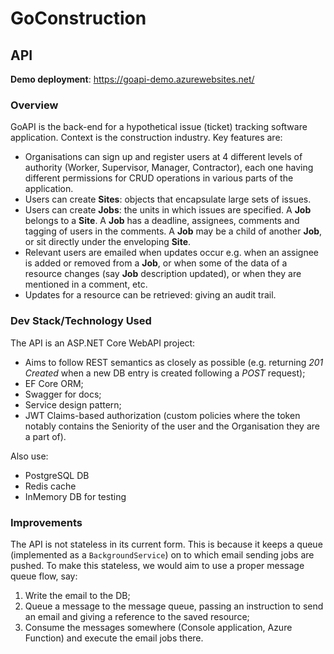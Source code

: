 # GoConstruction
## API
**Demo deployment**: https://goapi-demo.azurewebsites.net/
### Overview

GoAPI is the back-end for a hypothetical issue (ticket) tracking software application. Context is the construction industry. Key features are:

- Organisations can sign up and register users at 4 different levels of authority (Worker, Supervisor, Manager, Contractor), each one having different permissions for CRUD operations in various parts of the application.
- Users can create **Sites**: objects that encapsulate large sets of issues.
- Users can create **Jobs**: the units in which issues are specified. A **Job** belongs to a **Site**. A **Job** has a deadline, assignees, comments and tagging of users in the comments. A **Job** may be a child of another **Job**, or sit directly under the enveloping **Site**.
- Relevant users are emailed when updates occur e.g. when an assignee is added or removed from a **Job**, or when some of the data of a resource changes (say **Job** description updated), or when they are mentioned in a comment, etc.
- Updates for a resource can be retrieved: giving an audit trail.

### Dev Stack/Technology Used
The API is an ASP.NET Core WebAPI project:
- Aims to follow REST semantics as closely as possible (e.g. returning _201 Created_ when a new DB entry is created following a _POST_ request);
- EF Core ORM;
- Swagger for docs;
- Service design pattern;
- JWT Claims-based authorization (custom policies where the token notably contains the Seniority of the user and the Organisation they are a part of).

Also use:
- PostgreSQL DB
- Redis cache
- InMemory DB for testing

### Improvements
The API is not stateless in its current form. This is because it keeps a queue (implemented as a `BackgroundService`) on to which email sending jobs are pushed. To make this stateless, we would aim to use a proper message queue flow, say:
  1. Write the email to the DB;
  2. Queue a message to the message queue, passing an instruction to send an email and giving a reference to the saved resource;
  3. Consume the messages somewhere (Console application, Azure Function) and execute the email jobs there.
